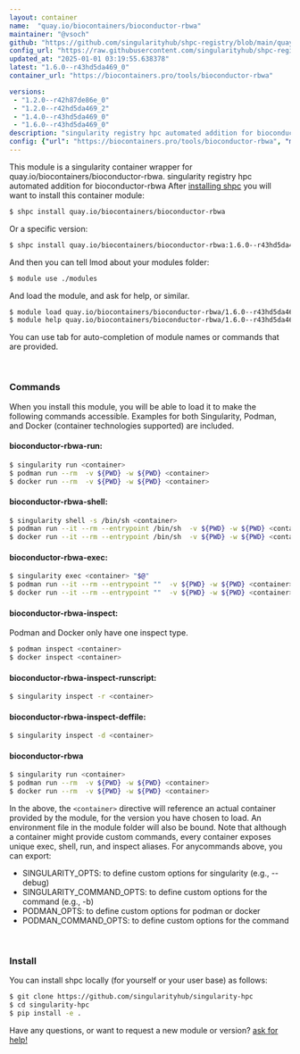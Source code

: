 ```yaml
---
layout: container
name:  "quay.io/biocontainers/bioconductor-rbwa"
maintainer: "@vsoch"
github: "https://github.com/singularityhub/shpc-registry/blob/main/quay.io/biocontainers/bioconductor-rbwa/container.yaml"
config_url: "https://raw.githubusercontent.com/singularityhub/shpc-registry/main/quay.io/biocontainers/bioconductor-rbwa/container.yaml"
updated_at: "2025-01-01 03:19:55.638378"
latest: "1.6.0--r43hd5da469_0"
container_url: "https://biocontainers.pro/tools/bioconductor-rbwa"

versions:
 - "1.2.0--r42h87de86e_0"
 - "1.2.0--r42hd5da469_2"
 - "1.4.0--r43hd5da469_0"
 - "1.6.0--r43hd5da469_0"
description: "singularity registry hpc automated addition for bioconductor-rbwa"
config: {"url": "https://biocontainers.pro/tools/bioconductor-rbwa", "maintainer": "@vsoch", "description": "singularity registry hpc automated addition for bioconductor-rbwa", "latest": {"1.6.0--r43hd5da469_0": "sha256:a2155fcdd2466460e209c5b6faedddf3bca5c077c0bb3905d483154e55394c73"}, "tags": {"1.2.0--r42h87de86e_0": "sha256:b175f0ae1a0d4013e9605bcc5f027906a26aa23c2b653ba19cc942521840218b", "1.2.0--r42hd5da469_2": "sha256:64e5d286a34936a3b7efbdb3c97c8eb297528bc16171e0a0e582d5d8a70d0558", "1.4.0--r43hd5da469_0": "sha256:f0b0be863b738793f638b4ab7ee539a09af3e4c7ee55cb73f90f2e34c957518e", "1.6.0--r43hd5da469_0": "sha256:a2155fcdd2466460e209c5b6faedddf3bca5c077c0bb3905d483154e55394c73"}, "docker": "quay.io/biocontainers/bioconductor-rbwa"}
---
```


This module is a singularity container wrapper for quay.io/biocontainers/bioconductor-rbwa.
singularity registry hpc automated addition for bioconductor-rbwa
After [installing shpc](#install) you will want to install this container module:


```bash
$ shpc install quay.io/biocontainers/bioconductor-rbwa
```

Or a specific version:

```bash
$ shpc install quay.io/biocontainers/bioconductor-rbwa:1.6.0--r43hd5da469_0
```

And then you can tell lmod about your modules folder:

```bash
$ module use ./modules
```

And load the module, and ask for help, or similar.

```bash
$ module load quay.io/biocontainers/bioconductor-rbwa/1.6.0--r43hd5da469_0
$ module help quay.io/biocontainers/bioconductor-rbwa/1.6.0--r43hd5da469_0
```

You can use tab for auto-completion of module names or commands that are provided.

<br>

### Commands

When you install this module, you will be able to load it to make the following commands accessible.
Examples for both Singularity, Podman, and Docker (container technologies supported) are included.

#### bioconductor-rbwa-run:

```bash
$ singularity run <container>
$ podman run --rm  -v ${PWD} -w ${PWD} <container>
$ docker run --rm  -v ${PWD} -w ${PWD} <container>
```

#### bioconductor-rbwa-shell:

```bash
$ singularity shell -s /bin/sh <container>
$ podman run --it --rm --entrypoint /bin/sh  -v ${PWD} -w ${PWD} <container>
$ docker run --it --rm --entrypoint /bin/sh  -v ${PWD} -w ${PWD} <container>
```

#### bioconductor-rbwa-exec:

```bash
$ singularity exec <container> "$@"
$ podman run --it --rm --entrypoint ""  -v ${PWD} -w ${PWD} <container> "$@"
$ docker run --it --rm --entrypoint ""  -v ${PWD} -w ${PWD} <container> "$@"
```

#### bioconductor-rbwa-inspect:

Podman and Docker only have one inspect type.

```bash
$ podman inspect <container>
$ docker inspect <container>
```

#### bioconductor-rbwa-inspect-runscript:

```bash
$ singularity inspect -r <container>
```

#### bioconductor-rbwa-inspect-deffile:

```bash
$ singularity inspect -d <container>
```



#### bioconductor-rbwa

```bash
$ singularity run <container>
$ podman run --rm  -v ${PWD} -w ${PWD} <container>
$ docker run --rm  -v ${PWD} -w ${PWD} <container>
```


In the above, the `<container>` directive will reference an actual container provided
by the module, for the version you have chosen to load. An environment file in the
module folder will also be bound. Note that although a container
might provide custom commands, every container exposes unique exec, shell, run, and
inspect aliases. For anycommands above, you can export:

 - SINGULARITY_OPTS: to define custom options for singularity (e.g., --debug)
 - SINGULARITY_COMMAND_OPTS: to define custom options for the command (e.g., -b)
 - PODMAN_OPTS: to define custom options for podman or docker
 - PODMAN_COMMAND_OPTS: to define custom options for the command

<br>

### Install

You can install shpc locally (for yourself or your user base) as follows:

```bash
$ git clone https://github.com/singularityhub/singularity-hpc
$ cd singularity-hpc
$ pip install -e .
```

Have any questions, or want to request a new module or version? [ask for help!](https://github.com/singularityhub/singularity-hpc/issues)
